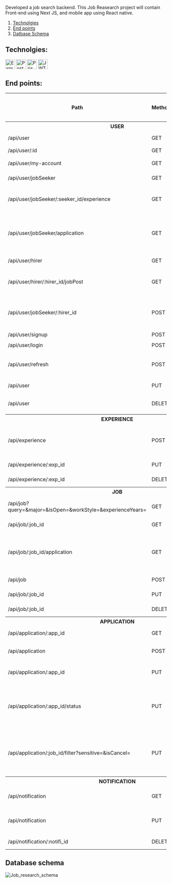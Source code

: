 Developed a job search backend. This Job Reasearch project will contain Front-end using Next JS, and mobile app using React native.
1. [Technolgies](README.md#technolgies)
2. [End points](README.md#end-points)
3. [Datbase Schema](README.md#database-schema)

## Technolgies:
<div>
	<img src="https://img.shields.io/badge/Express-dbd02c?logo=express&logoColor=black&style=for-the-badge" height="30" alt="Express logo"/>
	<img src="https://img.shields.io/badge/PostgreSQL-385a96?logo=postgresql&logoColor=white&style=for-the-badge" height="30" alt="PostgreSQL logo"/>
	<img src="https://img.shields.io/badge/Prisma-6562f0?logo=PrIsMa&logoColor=white&style=for-the-badge" height="30" alt="Prisma logo"/>
	<img src="https://img.shields.io/badge/JWT-black?logo=jsonwebtokens&logoColor=white&style=for-the-badge" height="30" alt="JWT logo"/>
</div>

## End points:
<table>
	<thead>
		<tr>
			<th>Path</th>
			<th>Method</th>
			<th>Is need auth (JWT)</th>
			<th>Description</th>
		</tr>
	</thead>
	<tbody>
		<tr>
			<th colspan="4">USER</th>
		</tr>
		<tr>
			<td>/api/user</td>
			<td>GET</td>
			<td>✖️</td>
			<td>To get all users</td>
		</tr>
		<tr>
			<td>/api/user/:id</td>
			<td>GET</td>
			<td>✖️</td>
			<td>To get user</td>
		</tr>
		<tr>
			<td>/api/user/my-account</td>
			<td>GET</td>
			<td>✔️</td>
			<td>To get client data</td>
		</tr>
		<tr>
			<td>/api/user/jobSeeker</td>
			<td>GET</td>
			<td>✖️</td>
			<td>To get all job seekers</td>
		</tr>
		<tr>
			<td>/api/user/jobSeeker/:seeker_id/experience</td>
			<td>GET</td>
			<td>✔️</td>
			<td>To get all experience of job seeker</td>
		</tr>
		<tr>
			<td>/api/user/jobSeeker/application</td>
			<td>GET</td>
			<td>✔️</td>
			<td>As job seeker, this for get all applications that you submited</td>
		</tr>
		<tr>
			<td>/api/user/hirer</td>
			<td>GET</td>
			<td>✖️</td>
			<td>To get all hirer</td>
		</tr>
		<tr>
			<td>/api/user/hirer/:hirer_id/jobPost</td>
			<td>GET</td>
			<td>✖️</td>
			<td>To get all job posts that hirer posted</td>
		</tr>
		<tr>
			<td>/api/user/jobSeeker/:hirer_id</td>
			<td>POST</td>
			<td>✔️</td>
			<td>As job seeker, this for following hirer</td>
		</tr>
		<tr>
			<td>/api/user/signup</td>
			<td>POST</td>
			<td>✖️</td>
			<td>To sign up</td>
		</tr>
		<tr>
			<td>/api/user/login</td>
			<td>POST</td>
			<td>✖️</td>
			<td>To login</td>
		</tr>
		<tr>
			<td>/api/user/refresh</td>
			<td>POST</td>
			<td>✔️</td>
			<td>To generate a new access token</td>
		</tr>
		<tr>
			<td>/api/user</td>
			<td>PUT</td>
			<td>✔️</td>
			<td>To edit your user data</td>
		</tr>
		<tr>
			<td>/api/user</td>
			<td>DELETE</td>
			<td>✔️</td>
			<td>To delete your account</td>
		</tr>
		<tr>
			<th colspan="4">EXPERIENCE</th>
		</tr>
		<tr>
			<td>/api/experience</td>
			<td>POST</td>
			<td>✔️</td>
			<td>As job seeker, this for create new experience</td>
		</tr>
		<tr>
			<td>/api/experience/:exp_id</td>
			<td>PUT</td>
			<td>✔️</td>
			<td>To edit experience</td>
		</tr>
		<tr>
			<td>/api/experience/:exp_id</td>
			<td>DELETE</td>
			<td>✔️</td>
			<td>To delete experience</td>
		</tr>
		<tr>
			<th colspan="4">JOB</th>
		</tr>
		<tr>
			<td>/api/job?query=&major=&isOpen=&workStyle=&experienceYears=</td>
			<td>GET</td>
			<td>✖️</td>
			<td>To get all job posts, and filter it</td>
		</tr>
		<tr>
			<td>/api/job/:job_id</td>
			<td>GET</td>
			<td>✖️</td>
			<td>To get job post</td>
		</tr>
		<tr>
			<td>/api/job/:job_id/application</td>
			<td>GET</td>
			<td>✔️</td>
			<td>As hirer, this for get all applications of your job post</td>
		</tr>
		<tr>
			<td>/api/job</td>
			<td>POST</td>
			<td>✔️</td>
			<td>To post new job</td>
		</tr>
		<tr>
			<td>/api/job/:job_id</td>
			<td>PUT</td>
			<td>✔️</td>
			<td>To edit job post</td>
		</tr>
		<tr>
			<td>/api/job/:job_id</td>
			<td>DELETE</td>
			<td>✔️</td>
			<td>To delete job post</td>
		</tr>
		<tr>
			<th colspan="4">APPLICATION</th>
		</tr>
		<tr>
			<td>/api/application/:app_id</td>
			<td>GET</td>
			<td>✔️</td>
			<td>to get application</td>
		</tr>
		<tr>
			<td>/api/application</td>
			<td>POST</td>
			<td>✔️</td>
			<td>To submit an application</td>
		</tr>
		<tr>
			<td>/api/application/:app_id</td>
			<td>PUT</td>
			<td>✔️</td>
			<td>To add notes to the application</td>
		</tr>
		<tr>
			<td>/api/application/:app_id/status</td>
			<td>PUT</td>
			<td>✔️</td>
			<td>To edit application status, and send notification to the submiter</td>
		</tr>
		<tr>
			<td>/api/application/:job_id/filter?sensitive=&isCancel=</td>
			<td>PUT</td>
			<td>✔️</td>
			<td>To filter all the application of the job post, and may cancel it</td>
		</tr>
		<tr>
			<th colspan="4">NOTIFICATION</th>
		</tr>
		<tr>
			<td>/api/notification</td>
			<td>GET</td>
			<td>✔️</td>
			<td>To get all your notifications</td>
		</tr>
		<tr>
			<td>/api/notification</td>
			<td>PUT</td>
			<td>✔️</td>
			<td>To set the notification to 'read' statue</td>
		</tr>
		<tr>
			<td>/api/notification/:notifi_id</td>
			<td>DELETE</td>
			<td>✔️</td>
			<td>To delete a notification</td>
		</tr>
	</tbody>
</table>

## Database schema
![Job_research_schema](https://github.com/user-attachments/assets/2a6f87ce-61c8-493c-995b-c57ebd6e7598)

